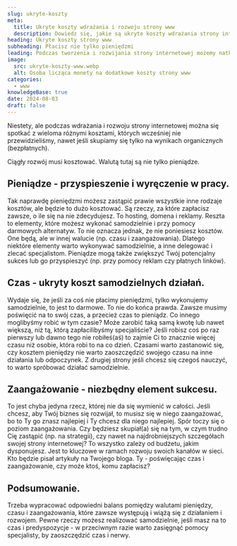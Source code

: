 ```yaml
---
slug: ukryte-koszty
meta:
  title: Ukryte koszty wdrażania i rozwoju strony www
  description: Dowiedz się, jakie są ukryte koszty wdrażania strony internetowej, realizując pewne elementy samodzielnie. Czym płacisz?
heading: Ukryte koszty strony www
subheading: Płacisz nie tylko pieniędzmi
leading: Podczas tworzenia i rozwijania strony internetowej możemy natknąć się na wiele niespodziewanych kosztów. Nawet jeśli skupiamy się na wynikach organicznych, istotne jest, aby zrozumieć, jakie są realne koszty i jak nimi zarządzać, aby efektywnie wykorzystać dostępne zasoby.
image:
  src: ukryte-koszty-www.webp
  alt: Osoba licząca monety na dodatkowe koszty strony www
categories:
  - www
knowledgeBase: true
date: 2024-08-03
draft: false
---
```


Niestety, ale podczas wdrażania i rozwoju strony internetowej można się spotkać z wieloma różnymi kosztami, których wcześniej nie przewidzieliśmy, nawet jeśli skupiamy się tylko na wynikach organicznych (bezpłatnych).

Ciągły rozwój musi kosztować. Walutą tutaj są nie tylko pieniądze.

## Pieniądze - przyspieszenie i wyręczenie w pracy.

Tak naprawdę pieniędzmi możesz zastąpić prawie wszystkie inne rodzaje kosztów, ale będzie to dużo kosztować. Są rzeczy, za które zapłacisz zawsze, o ile się na nie zdecydujesz. To hosting, domena i reklamy. Reszta to elementy, które możesz wykonać samodzielnie i przy pomocy darmowych alternatyw. To nie oznacza jednak, że nie poniesiesz kosztów. One będą, ale w innej walucie (np. czasu i zaangażowania). Dlatego niektóre elementy warto wykonywać samodzielnie, a inne delegować i zlecać specjalistom. Pieniądze mogą także zwiększyć Twój potencjalny sukces lub go przyspieszyć (np. przy pomocy reklam czy płatnych linków).

## Czas - ukryty koszt samodzielnych działań.

Wydaje się, że jeśli za coś nie płacimy pieniędzmi, tylko wykonujemy samodzielnie, to jest to darmowe. To nie do końca prawda. Zawsze musimy poświęcić na to swój czas, a przecież czas to pieniądz. Co innego moglibyśmy robić w tym czasie? Może zarobić taką samą kwotę lub nawet większą, niż tą, którą zapłacilibyśmy specjaliście? Jeśli robisz coś po raz pierwszy lub dawno tego nie robiłeś(aś) to zajmie Ci to znacznie więcej czasu niż osobie, która robi to na co dzień. Czasami warto zastanowić się, czy kosztem pieniędzy nie warto zaoszczędzić swojego czasu na inne działania lub odpoczynek. Z drugiej strony jeśli chcesz się czegoś nauczyć, to warto spróbować działać samodzielnie.

## Zaangażowanie - niezbędny element sukcesu.

To jest chyba jedyna rzecz, której nie da się wymienić w całości. Jeśli chcesz, aby Twój biznes się rozwijał, to musisz się w niego zaangażować, bo to Ty go znasz najlepiej i Ty chcesz dla niego najlepiej. Spór toczy się o poziom zaangażowania. Czy będziesz skupiał(a) się na tym, w czym trudno Cię zastąpić (np. na strategii), czy nawet na najdrobniejszych szczegółach swojej strony internetowej? To wszystko zależy od budżetu, jakim dysponujesz. Jest to kluczowe w ramach rozwoju swoich kanałów w sieci. Kto będzie pisał artykuły na Twojego bloga. Ty - poświęcając czas i zaangażowanie, czy może ktoś, komu zapłacisz?

## Podsumowanie.

Trzeba wypracować odpowiedni balans pomiędzy walutami pieniędzy, czasu i zaangażowania, które zawsze występują i wiążą się z działaniem i rozwojem. Pewne rzeczy możesz realizować samodzielnie, jeśli masz na to czas i predyspozycje - w przeciwnym razie warto zasięgnąć pomocy specjalisty, by zaoszczędzić czas i nerwy.
